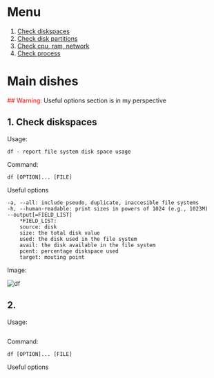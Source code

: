 # Menu

<ol>
    <li>
        <a href='#1'>
            Check diskspaces
        </a>
    </li>
    <li>
        <a href='#2'>
            Check disk partitions
        </a>
    </li>
    <li>
        <a href='#3'>
            Check cpu, ram, network
        </a>
    </li>
    <li>
        <a href='#4'>
            Check process
        </a>
    </li>
</ol>

# Main dishes
<span style="color: red;">## Warning:</span> Useful options section is in my perspective

## 1. Check diskspaces
Usage:
```
df - report file system disk space usage
```
Command:
```
df [OPTION]... [FILE]
```
Useful options
```
-a, --all: include pseudo, duplicate, inaccesible file systems
-h, --human-readable: print sizes in powers of 1024 (e.g., 1023M)
--output[=FIELD_LIST]
    *FIELD_LIST: 
    source: disk
    size: the total disk value
    used: the disk used in the file system
    avail: the disk available in the file system
    pcent: percentage diskspace used
    target: mouting point
```
Image:

![df](../images/df.png)


<div id='2'></div>

## 2.
Usage:
```

```
Command:
```
df [OPTION]... [FILE]
```
Useful options
```

```
<div id='3'></div>
<div id='4'></div>
<div id='5'></div>
<div id='6'></div>
<div id='7'></div>
<div id='8'></div>
<div id='9'></div>
<div id='10'></div>
<div id='11'></div>
<div id='12'></div>
<div id='13'></div>
